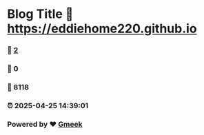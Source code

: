 # Blog Title :link: https://eddiehome220.github.io 
### :page_facing_up: [2](https://eddiehome220.github.io/tag.html) 
### :speech_balloon: 0 
### :hibiscus: 8118 
### :alarm_clock: 2025-04-25 14:39:01 
### Powered by :heart: [Gmeek](https://github.com/Meekdai/Gmeek)
